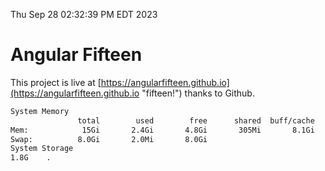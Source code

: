 Thu Sep 28 02:32:39 PM EDT 2023

# Angular Fifteen


This project is live at [https://angularfifteen.github.io](https://angularfifteen.github.io "fifteen!") thanks to Github.

```bash
System Memory
               total        used        free      shared  buff/cache   available
Mem:            15Gi       2.4Gi       4.8Gi       305Mi       8.1Gi        12Gi
Swap:          8.0Gi       2.0Mi       8.0Gi
System Storage
1.8G	.
